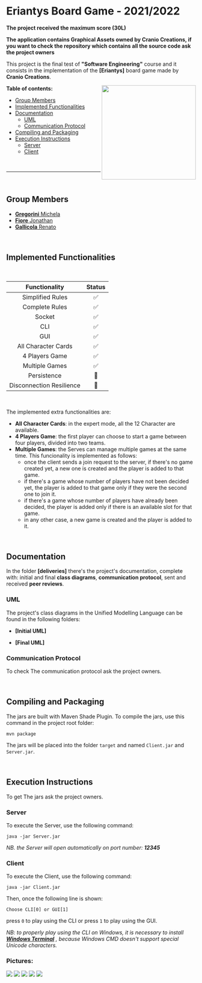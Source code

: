 # Eriantys Board Game - 2021/2022

**The project received the maximum score (30L)**

**The application contains Graphical Assets owned by Cranio Creations, if you want to check the repository which contains all the source code ask the project owners**

This project is the final test of **"Software Engineering"** course and it consists in the implementation of the  **[Eriantys]**  board game made by **Cranio Creations**.

<img src="ImagesREADME/Eriantys.png" width=250px height=250 px align="right" />


**Table of contents:**

- [Group Members](#group-members)
- [Implemented Functionalities](#implemented-functionalities)
- [Documentation](#documentation)
	- [UML](#uml)
	- [Communication Protocol](#communication-protocol)
- [Compiling and Packaging](#compiling-and-packaging)
- [Execution Instructions](#execution-instructions)
	- [Server](#server)
	- [Client](#client)

<br/>

---
<br/>

## Group Members 

 - [**Gregorini** Michela](https://github.com/MichelaGregorini) 
 - [**Fiore** Jonathan](https://github.com/JonathanFiore)
 - [**Gallicola** Renato](https://github.com/RenatoGallicola)

<br/>

## Implemented Functionalities
<br/>

| Functionality | Status|
|:---------------:|:----------:|
|Simplified Rules|:white_check_mark:|
|Complete Rules|:white_check_mark:|
|Socket|:white_check_mark:|
|CLI|:white_check_mark:| 
|GUI|:white_check_mark:|
|All Character Cards|:white_check_mark:|
|4 Players Game|:white_check_mark:|
|Multiple Games|:white_check_mark:|
|Persistence|🔴|
|Disconnection Resilience|🔴|

<br/>

The implemented extra functionalities are:
- **All Character Cards**: in the expert mode, all the 12 Character are available.
- **4 Players Game**: the first player can choose to start a game between four players, divided into two teams.
- **Multiple Games**: the Serves can manage multiple games at the same time. This funcionality is implemented as follows:
  - once the client sends a join request to the server, if there's no game created yet, a new one is created and the player is added to that game.
  - if there's a game whose number of players have not been decided yet, the player is added to that game only if they were the second one to join it.
  -  if there's a game whose number of players have already been decided, the player is added only if there is an available slot for that game.
  - in any other case, a new game is created and the player is added to it.

<br/>

## Documentation

In  the  folder  **[deliveries]** there's the project's documentation, complete with: initial and final **class diagrams**, **communication protocol**, sent and received **peer reviews**.

  
### UML

The project's class  diagrams  in  the  Unified  Modelling  Language can be found in the following folders:


-  **[Initial  UML]**

-  **[Final  UML]**



### Communication Protocol

To check The communication protocol ask the project owners.

<br/>

## Compiling and Packaging
The jars are built with Maven Shade Plugin.
To compile the jars, use this command in the project root folder:
```
mvn package
```
The jars will be placed into the folder ```target``` and named ```Client.jar``` and ```Server.jar```.

<br/>

## Execution Instructions

  To get The jars ask the project owners.

  

  ### Server
  To execute the Server, use the following command:
  ```
  java -jar Server.jar
  ```
  
_NB. the Server will open automatically on port number: **12345**_



  ### Client
  To execute the Client, use the following command:
  ```
  java -jar Client.jar
  ```
 
 Then, once the following line is shown: 
 
```
Choose CLI[0] or GUI[1]
```

press ```0``` to play using the CLI or press ```1``` to play using the GUI.

_NB: to properly play using the CLI on Windows, it is necessary to install **[Windows Terminal](https://apps.microsoft.com/store/detail/windows-terminal/9N0DX20HK701?hl=it-it&gl=IT)** , because Windows CMD doesn't support special Unicode characters._

### Pictures:

<img src="ImagesREADME/Img1.jpg" />
<img src="ImagesREADME/Img2.jpg" />
<img src="ImagesREADME/Img3.jpg" />
<img src="ImagesREADME/Img4.jpg" />
<img src="ImagesREADME/Img5.jpg" />

  

